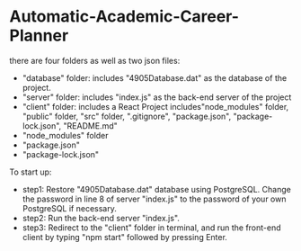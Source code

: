 ﻿# Automatic-Academic-Career-Planner
there are four folders as well as two json files:
- "database" folder: 
   includes "4905Database.dat" as the database of the project.
- "server" folder: 
   includes "index.js" as the back-end server of the project
- "client" folder: 
   includes  a React Project includes"node_modules" folder, "public" folder, "src" folder, ".gitignore", "package.json", "package-lock.json", "README.md"
- "node_modules" folder
- "package.json"
- "package-lock.json"

To start up:
- step1:
 Restore "4905Database.dat" database using PostgreSQL. Change the password in line 8 of server "index.js" to the password of your own PostgreSQL if necessary.
- step2:
 Run the back-end server "index.js".
- step3:
 Redirect to the "client" folder in terminal, and run the front-end client by typing "npm start" followed by pressing Enter.
